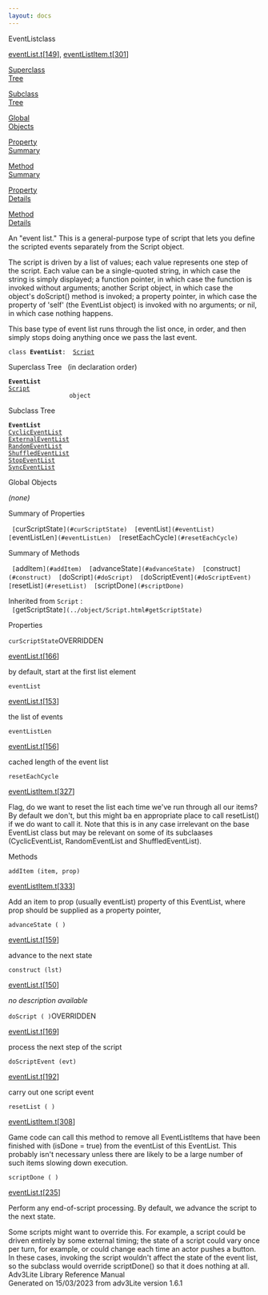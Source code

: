 ```yaml
---
layout: docs
---
```

<span class="title">EventList</span><span class="type">class</span>

[eventList.t](../file/eventList.t.html)\[[149](../source/eventList.t.html#149)\],
[eventListItem.t](../file/eventListItem.t.html)\[[301](../source/eventListItem.t.html#301)\]

[Superclass  
Tree](#_SuperClassTree_)

[Subclass  
Tree](#_SubClassTree_)

[Global  
Objects](#_ObjectSummary_)

[Property  
Summary](#_PropSummary_)

[Method  
Summary](#_MethodSummary_)

[Property  
Details](#_Properties_)

[Method  
Details](#_Methods_)



An "event list." This is a general-purpose type of script that lets you
define the scripted events separately from the Script object.

The script is driven by a list of values; each value represents one step
of the script. Each value can be a single-quoted string, in which case
the string is simply displayed; a function pointer, in which case the
function is invoked without arguments; another Script object, in which
case the object's doScript() method is invoked; a property pointer, in
which case the property of 'self' (the EventList object) is invoked with
no arguments; or nil, in which case nothing happens.

This base type of event list runs through the list once, in order, and
then simply stops doing anything once we pass the last event.

`class `**`EventList`**` :   `[`Script`](../object/Script.html)



<span id="_SuperClassTree_"></span>



<span class="hdln">Superclass Tree</span>   (in declaration order)



**`EventList`**  
[`Script`](../object/Script.html)  
`                 object`  
<span id="_SubClassTree_"></span>



<span class="hdln">Subclass Tree</span>  



**`EventList`**  
[`CyclicEventList`](../object/CyclicEventList.html)  
[`ExternalEventList`](../object/ExternalEventList.html)  
[`RandomEventList`](../object/RandomEventList.html)  
[`ShuffledEventList`](../object/ShuffledEventList.html)  
[`StopEventList`](../object/StopEventList.html)  
[`SyncEventList`](../object/SyncEventList.html)  
<span id="_ObjectSummary_"></span>



<span class="hdln">Global Objects</span>  



*(none)* <span id="_PropSummary_"></span>



<span class="hdln">Summary of Properties</span>  



` [`curScriptState`](#curScriptState)  [`eventList`](#eventList)  [`eventListLen`](#eventListLen)  [`resetEachCycle`](#resetEachCycle)  `



<span id="_MethodSummary_"></span>



<span class="hdln">Summary of Methods</span>  



` [`addItem`](#addItem)  [`advanceState`](#advanceState)  [`construct`](#construct)  [`doScript`](#doScript)  [`doScriptEvent`](#doScriptEvent)  [`resetList`](#resetList)  [`scriptDone`](#scriptDone)  `

Inherited from `Script` :  
` [`getScriptState`](../object/Script.html#getScriptState)  `

<span id="_Properties_"></span>



<span class="hdln">Properties</span>  



<span id="curScriptState"></span>

`curScriptState`<span class="rem">OVERRIDDEN</span>

[eventList.t](../file/eventList.t.html)\[[166](../source/eventList.t.html#166)\]



by default, start at the first list element



<span id="eventList"></span>

`eventList`

[eventList.t](../file/eventList.t.html)\[[153](../source/eventList.t.html#153)\]



the list of events



<span id="eventListLen"></span>

`eventListLen`

[eventList.t](../file/eventList.t.html)\[[156](../source/eventList.t.html#156)\]



cached length of the event list



<span id="resetEachCycle"></span>

`resetEachCycle`

[eventListItem.t](../file/eventListItem.t.html)\[[327](../source/eventListItem.t.html#327)\]



Flag, do we want to reset the list each time we've run through all our
items? By default we don't, but this might ba en appropriate place to
call resetList() if we do want to call it. Note that this is in any case
irrelevant on the base EventList class but may be relevant on some of
its subclaases (CyclicEventList, RandomEventList and ShuffledEventList).



<span id="_Methods_"></span>



<span class="hdln">Methods</span>  



<span id="addItem"></span>

`addItem (item, prop)`

[eventListItem.t](../file/eventListItem.t.html)\[[333](../source/eventListItem.t.html#333)\]



Add an item to prop (usually eventList) property of this EventList,
where prop should be supplied as a property pointer,



<span id="advanceState"></span>

`advanceState ( )`

[eventList.t](../file/eventList.t.html)\[[159](../source/eventList.t.html#159)\]



advance to the next state



<span id="construct"></span>

`construct (lst)`

[eventList.t](../file/eventList.t.html)\[[150](../source/eventList.t.html#150)\]



*no description available*



<span id="doScript"></span>

`doScript ( )`<span class="rem">OVERRIDDEN</span>

[eventList.t](../file/eventList.t.html)\[[169](../source/eventList.t.html#169)\]



process the next step of the script



<span id="doScriptEvent"></span>

`doScriptEvent (evt)`

[eventList.t](../file/eventList.t.html)\[[192](../source/eventList.t.html#192)\]



carry out one script event



<span id="resetList"></span>

`resetList ( )`

[eventListItem.t](../file/eventListItem.t.html)\[[308](../source/eventListItem.t.html#308)\]



Game code can call this method to remove all EventListItems that have
been finished with (isDone = true) from the eventList of this EventList.
This probably isn't necessary unless there are likely to be a large
number of such items slowing down execution.



<span id="scriptDone"></span>

`scriptDone ( )`

[eventList.t](../file/eventList.t.html)\[[235](../source/eventList.t.html#235)\]



Perform any end-of-script processing. By default, we advance the script
to the next state.

Some scripts might want to override this. For example, a script could be
driven entirely by some external timing; the state of a script could
vary once per turn, for example, or could change each time an actor
pushes a button. In these cases, invoking the script wouldn't affect the
state of the event list, so the subclass would override scriptDone() so
that it does nothing at all.
Adv3Lite Library Reference Manual  
Generated on 15/03/2023 from adv3Lite version 1.6.1


